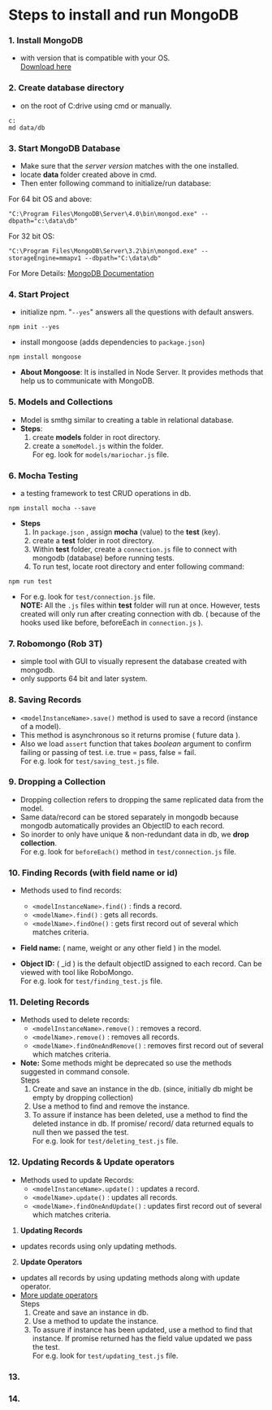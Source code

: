 # Steps to install and run MongoDB

### 1.  Install **MongoDB**  
* with version that is compatible with your OS.  
[Download here](https://www.mongodb.com/)

### 2. Create database directory
* on the root of C:drive using cmd or manually.
```
c: 
md data/db
```

### 3. Start MongoDB Database
* Make sure that the *server version* matches with the one installed.
* locate **data** folder created above in cmd. 
* Then enter following command to initialize/run database:

For 64 bit OS and above:
```
"C:\Program Files\MongoDB\Server\4.0\bin\mongod.exe" --dbpath="c:\data\db"
```
For 32 bit OS:
```
"C:\Program Files\MongoDB\Server\3.2\bin\mongod.exe" --storageEngine=mmapv1 --dbpath="C:\data\db"
```

For More Details: [MongoDB Documentation](https://docs.mongodb.com/manual/tutorial/install-mongodb-on-windows/)

### 4. Start Project
* initialize npm. "`--yes`" answers all the questions with default answers.
```
npm init --yes
```
* install mongoose (adds dependencies to `package.json`)
```
npm install mongoose
```
* **About Mongoose**: It is installed in Node Server. It provides methods that help us to communicate with MongoDB.

### 5. Models and Collections
* Model is smthg similar to creating a table in relational database.  
* **Steps**:
    1. create **models** folder in root directory.
    2. create a `someModel.js` within the folder.  
For eg. look for `models/mariochar.js` file. 

### 6. Mocha Testing
* a testing framework to test CRUD operations in db.
```
npm install mocha --save
```  
* **Steps**
    1. In `package.json` , assign **mocha** (value) to the **test** (key).
    2. create a **test** folder in root directory.
    3. Within **test** folder, create a `connection.js` file to connect with mongodb (database) before running tests.  
    4. To run test, locate root directory and enter following command:
```
npm run test
```  
* For e.g. look for `test/connection.js` file.  
**NOTE:** All the `.js` files within **test** folder will run at once. However, tests created will only run after creating connection with db. ( because of the hooks used like before, beforeEach in `connection.js` ).

### 7. Robomongo (Rob 3T)
* simple tool with GUI to visually represent the database created with mongodb.
* only supports 64 bit and later system.

### 8. Saving Records
* `<modelInstanceName>.save()` method is used to save a record (instance of a model).  
* This method is asynchronous so it returns promise ( future data ).
* Also we load `assert` function that takes *boolean* argument to confirm failing or passing of test. i.e. true = pass, false = fail.  
For e.g. look for `test/saving_test.js` file. 

### 9. Dropping a Collection
* Dropping collection refers to dropping the same replicated data from the model.
* Same data/record can be stored separately in mongodb because mongodb automatically provides an ObjectID to each record.
* So inorder to only have unique & non-redundant data in db, we **drop collection**.  
For e.g. look for `beforeEach()` method in `test/connection.js` file.


### 10. Finding Records (with field name or id)
* Methods used to find records:  
    * `<modelInstanceName>.find()` : finds a record.  
    * `<modelName>.find()`         : gets all records. 
    * `<modelName>.findOne()`      : gets first record out of several which matches criteria.

* **Field name:** ( name, weight or any other field ) in the model.
* **Object ID:** ( _id ) is the default objectID assigned to each record. Can be viewed with tool like RoboMongo.  
For e.g. look for `test/finding_test.js` file.

### 11. Deleting Records
* Methods used to delete records:
    * `<modelInstanceName>.remove()`    : removes a record.
    * `<modelName>.remove()`            : removes all records.    
    * `<modelName>.findOneAndRemove()`  : removes first record out of several which matches criteria.
* **Note:** Some methods might be deprecated so use the methods suggested in command console.  
Steps  
  1. Create and save an instance in the db. (since, initially db might be empty by dropping collection)
  2. Use a method to find and remove the instance.
  3. To assure if instance has been deleted, use a method to find the deleted instance in db. If promise/ record/ data returned equals to null then we passed the test.  
  For e.g. look for `test/deleting_test.js` file.

### 12. Updating Records & Update operators
* Methods used to update Records:
    * `<modelInstanceName>.update()`    : updates a record.
    * `<modelName>.update()`            : updates all records.
    * `<modelName>.findOneAndUpdate()`  : updates first record out of several which matches criteria.

1. **Updating Records**
* updates records using only updating methods.

2. **Update Operators**
* updates all records by using updating methods along with update operator.
* [More update operators](https://docs.mongodb.com/manual/reference/operator/update/)  
Steps  
   1. Create and save an instance in db.
   2. Use a method to update the instance.
   3. To assure if instance has been updated, use a method to find that instance. If promise returned has the field value updated we pass the test.  
   For e.g. look for `test/updating_test.js` file.

### 13. 

### 14. 
